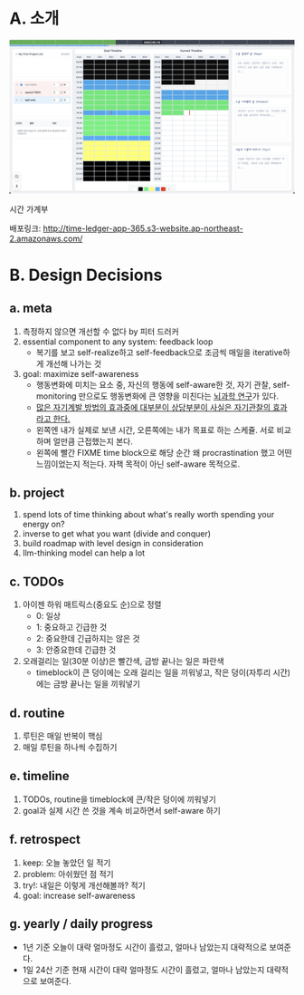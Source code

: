 # A. 소개

![](./images/ver3.png)

시간 가계부

배포링크: http://time-ledger-app-365.s3-website.ap-northeast-2.amazonaws.com/


# B. Design Decisions
## a. meta 
1. 측정하지 않으면 개선할 수 없다 by 피터 드러커
2. essential component to any system: feedback loop
    - 복기를 보고 self-realize하고 self-feedback으로 조금씩 매일을 iterative하게 개선해 나가는 것 
2. goal: maximize self-awareness
    - 행동변화에 미치는 요소 중, 자신의 행동에 self-aware한 것, 자기 관찰, self-monitoring 만으로도 행동변화에 큰 영향을 미친다는 [뇌과학 연구](https://youtu.be/lBmRZrzbXqo?t=339)가 있다.
    - [많은 자기계발 방법의 효과중에 대부분이 상당부분이 사실은 자기관찰의 효과라고 한다.](https://youtu.be/lBmRZrzbXqo?t=405)
    - 왼쪽엔 내가 실제로 보낸 시간, 오른쪽에는 내가 목표로 하는 스케쥴. 서로 비교하며 얼만큼 근접했는지 본다.
    - 왼쪽에 빨간 FIXME time block으로 해당 순간 왜 procrastination 했고 어떤 느낌이었는지 적는다. 자책 목적이 아닌 self-aware 목적으로.

## b. project 
1. spend lots of time thinking about what's really worth spending your energy on?
2. inverse to get what you want (divide and conquer)
3. build roadmap with level design in consideration
4. llm-thinking model can help a lot 


## c. TODOs
1. 아이젠 하워 매트릭스(중요도 순)으로 정렬
    - 0: 일상
    - 1: 중요하고 긴급한 것 
    - 2: 중요한데 긴급하지는 않은 것
    - 3: 안중요한데 긴급한 것 
2. 오래걸리는 일(30분 이상)은 빨간색, 금방 끝나는 일은 파란색 
    - timeblock이 큰 덩이에는 오래 걸리는 일을 끼워넣고, 작은 덩이(자투리 시간)에는 금방 끝나는 일을 끼워넣기 
## d. routine
1. 루틴은 매일 반복이 핵심
2. 매일 루틴을 하나씩 수집하기 

## e. timeline 
1. TODOs, routine을 timeblock에 큰/작은 덩이에 끼워넣기
2. goal과 실제 시간 쓴 것을 계속 비교하면서 self-aware 하기 


## f. retrospect
1. keep: 오늘 놓았던 일 적기
2. problem: 아쉬웠던 점 적기
3. try!: 내일은 이렇게 개선해볼까? 적기 
4. goal: increase self-awareness


## g. yearly / daily progress 
- 1년 기준 오늘이 대략 얼마정도 시간이 흘렀고, 얼마나 남았는지 대략적으로 보여준다.
- 1일 24산 기준 현재 시간이 대략 얼마정도 시간이 흘렀고, 얼마나 남았는지 대략적으로 보여준다.

